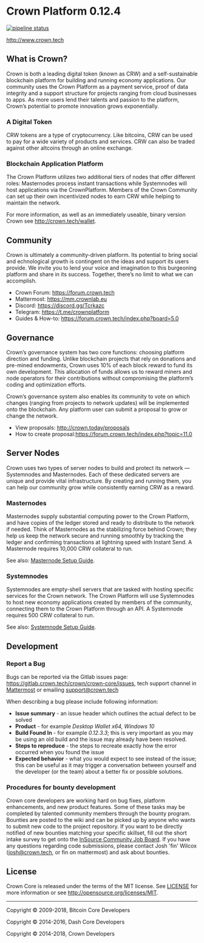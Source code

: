 # Crown Platform 0.12.4

[![pipeline status](http://gitlab.crown.tech/crown/crown-core/badges/master/pipeline.svg)](http://gitlab.crown.tech/crown/crown-core/commits/master)

http://www.crown.tech

## What is Crown?

Crown is both a leading digital token (known as CRW) and a self-sustainable blockchain platform for building and running economy applications. Our community uses the Crown Platform as a payment service, proof of data integrity and a support structure for projects ranging from cloud businesses to apps. As more users lend their talents and passion to the platform, Crown’s potential to promote innovation grows exponentially. 

###  A Digital Token

CRW tokens are a type of cryptocurrency. Like bitcoins, CRW can be used to pay for a wide variety of products and services. CRW can also be traded against other altcoins through an online exchange.

### Blockchain Application Platform

The Crown Platform utilizes two additional tiers of nodes that offer different roles: Masternodes process instant transactions while Systemnodes will host applications via the CrownPlatform. Members of the Crown Community can set up their own incentivized nodes to earn CRW while helping to maintain the network.

For more information, as well as an immediately useable, binary version Crown see http://crown.tech/wallet.

## Community

Crown is ultimately a community-driven platform. Its potential to bring social and echnological growth is contingent on the ideas and support its users provide. We invite you to lend your voice and imagination to this burgeoning platform and share in its success. Together, there’s no limit to what we can accomplish.

* Crown Forum: https://forum.crown.tech
* Mattermost: https://mm.crownlab.eu
* Discord: https://discord.gg/Tcrkazc
* Telegram: https://t.me/crownplatform
* Guides & How-to: https://forum.crown.tech/index.php?board=5.0

## Governance

Crown’s governance system has two core functions: choosing platform direction and funding. Unlike blockchain projects that rely on donations and pre-mined endowments, Crown uses 10% of each block reward to fund its own development. This allocation of funds allows us to reward miners and node operators for their contributions without compromising the platform’s coding and optimization efforts.

Crown’s governance system also enables its community to vote on which changes (ranging from projects to network updates) will be implemented onto the blockchain. Any platform user can submit a proposal to grow or change the network. 

* View proposals: http://crown.today/proposals
* How to create proposal:https://forum.crown.tech/index.php?topic=11.0

## Server Nodes

Crown uses two types of server nodes to build and protect its network — Systemnodes and Masternodes. Each of these dedicated servers are unique and provide vital infrastructure. By creating and running them, you can help our community grow while consistently earning CRW as a reward. 

### Masternodes

Masternodes supply substantial computing power to the Crown Platform, and have copies of the ledger stored and ready to distribute to the network if needed. Think of Masternodes as the stabilizing force behind Crown; they help us keep the network secure and running smoothly by tracking the ledger and confirming transactions at lightning speed with Instant Send. A Masternode requires 10,000 CRW collateral to run.

See also: [Masternode Setup Guide](https://forum.crown.tech/index.php?topic=1241.0).

### Systemnodes

Systemnodes are empty-shell servers that are tasked with hosting specific services for the Crown network. The Crown Platform will use Systemnodes to host new economy applications created by members of the community, connecting them to the Crown Platform through an API. A Systemnode requires 500 CRW collateral to run. 

See also: [Systemnode Setup Guide](https://forum.crown.tech/index.php?topic=1240.0).

## Development

### Report a Bug

Bugs can be reported via the Gitlab issues page: https://gitlab.crown.tech/crown/crown-core/issues, tech support channel in [Mattermost](https://mm.crownlab.eu/crown/channels/tech-support) or emailing [support@crown.tech](email:support@crown.tech)

When describing a bug please include following information:
* **Issue summary** - an issue header which outlines the actual defect to be solved
* **Product** - for example *Desktop Wallet x64, Windows 10*
* **Build Found In** - for example *0.12.3.3*; this is very important as you may be using an old build and the issue may already have been resolved.
* **Steps to reproduce** - the steps to recreate exactly how the error occurred when you found the issue
* **Expected behavior** -  what you would expect to see instead of the issue; this can be useful as it may trigger a conversation between yourself and the developer (or the team) about a better fix or possible solutions.

### Procedures for bounty development
Crown core developers are working hard on bug fixes, platform enhancements, and new product features.
Some of these tasks may be completed by talented community members through the bounty program.
Bounties are posted to the wiki and can be picked up by anyone who wants to submit new code to the project repository.
If you want to be directly notified of new bounties matching your specific skillset, fill out the short intake survey to get onto the [InSource Community Job Board](https://crown.link/insource).
If you have any questions regarding code submissions, please contact Josh 'fin' Wilcox (josh@crown.tech, or fin on mattermost) and ask about bounties.

## License

Crown Core is released under the terms of the MIT license. See [LICENSE](LICENSE) for more
information or see http://opensource.org/licenses/MIT.
- - -

Copyright © 2009-2018, Bitcoin Core Developers

Copyright © 2014-2016, Dash Core Developers

Copyright © 2014-2018, Crown Developers
